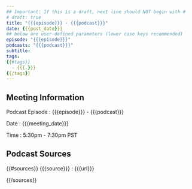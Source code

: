 ```yaml
---
## Important: If this is a draft, next line should NOT begin with #
# draft: true
title: "{{{episode}}} - {{{podcast}}}"
date: {{{post_date}}}
## below are user-defined parameters (lower case keys recommended)
episode: "{{{episode}}}"
podcasts: "{{{podcast}}}"
subtitle:
tags:
{{#tags}}
  - {{{.}}}
{{/tags}}
---
```


## Meeting Information

Podcast Episode
:   {{{episode}}} - {{{podcast}}}

Date
:   {{{meeting_date}}}

Time
:   5:30pm - 7:30pm PST

## Podcast Sources

{{#sources}}
{{{source}}}
:   {{{url}}}

{{/sources}}
